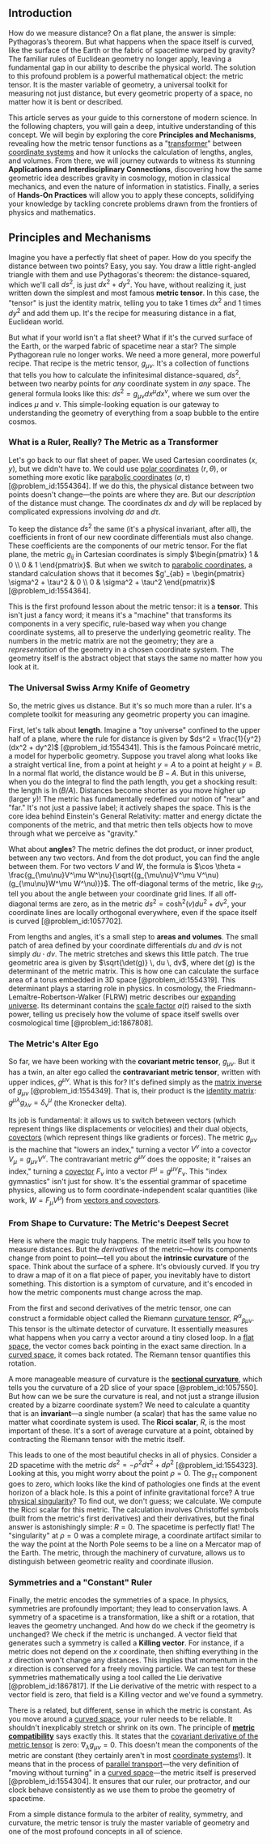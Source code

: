## Introduction
How do we measure distance? On a flat plane, the answer is simple: Pythagoras’s theorem. But what happens when the space itself is curved, like the surface of the Earth or the fabric of spacetime warped by gravity? The familiar rules of Euclidean geometry no longer apply, leaving a fundamental gap in our ability to describe the physical world. The solution to this profound problem is a powerful mathematical object: the metric tensor. It is the master variable of geometry, a universal toolkit for measuring not just distance, but every geometric property of a space, no matter how it is bent or described.

This article serves as your guide to this cornerstone of modern science. In the following chapters, you will gain a deep, intuitive understanding of this concept. We will begin by exploring the core **Principles and Mechanisms**, revealing how the metric tensor functions as a "[transformer](@article_id:265135)" between [coordinate systems](@article_id:148772) and how it unlocks the calculation of lengths, angles, and volumes. From there, we will journey outwards to witness its stunning **Applications and Interdisciplinary Connections**, discovering how the same geometric idea describes gravity in cosmology, motion in classical mechanics, and even the nature of information in statistics. Finally, a series of **Hands-On Practices** will allow you to apply these concepts, solidifying your knowledge by tackling concrete problems drawn from the frontiers of physics and mathematics.

## Principles and Mechanisms

Imagine you have a perfectly flat sheet of paper. How do you specify the distance between two points? Easy, you say. You draw a little right-angled triangle with them and use Pythagoras's theorem: the distance-squared, which we'll call $ds^2$, is just $dx^2 + dy^2$. You have, without realizing it, just written down the simplest and most famous **metric tensor**. In this case, the "tensor" is just the identity matrix, telling you to take 1 times $dx^2$ and 1 times $dy^2$ and add them up. It's the recipe for measuring distance in a flat, Euclidean world.

But what if your world isn't a flat sheet? What if it's the curved surface of the Earth, or the warped fabric of spacetime near a star? The simple Pythagorean rule no longer works. We need a more general, more powerful recipe. That recipe is the metric tensor, $g_{\mu\nu}$. It's a collection of functions that tells you how to calculate the infinitesimal distance-squared, $ds^2$, between two nearby points for *any* coordinate system in *any* space. The general formula looks like this: $ds^2 = g_{\mu\nu} dx^\mu dx^\nu$, where we sum over the indices $\mu$ and $\nu$. This simple-looking equation is our gateway to understanding the geometry of everything from a soap bubble to the entire cosmos.

### What is a Ruler, Really? The Metric as a Transformer

Let's go back to our flat sheet of paper. We used Cartesian coordinates $(x,y)$, but we didn't have to. We could use [polar coordinates](@article_id:158931) $(r, \theta)$, or something more exotic like [parabolic coordinates](@article_id:165810) $(\sigma, \tau)$ [@problem_id:1554364]. If we do this, the physical distance between two points doesn't change—the points are where they are. But our *description* of the distance must change. The coordinates $dx$ and $dy$ will be replaced by complicated expressions involving $d\sigma$ and $d\tau$.

To keep the distance $ds^2$ the same (it's a physical invariant, after all), the coefficients in front of our new coordinate differentials must also change. These coefficients are the components of our metric tensor. For the flat plane, the metric $g_{ij}$ in Cartesian coordinates is simply $\begin{pmatrix} 1 & 0 \\ 0 & 1 \end{pmatrix}$. But when we switch to [parabolic coordinates](@article_id:165810), a standard calculation shows that it becomes $g'_{ab} = \begin{pmatrix} \sigma^2 + \tau^2 & 0 \\ 0 & \sigma^2 + \tau^2 \end{pmatrix}$ [@problem_id:1554364].

This is the first profound lesson about the metric tensor: it is a **tensor**. This isn't just a fancy word; it means it's a "machine" that transforms its components in a very specific, rule-based way when you change coordinate systems, all to preserve the underlying geometric reality. The numbers in the metric matrix are not the geometry; they are a *representation* of the geometry in a chosen coordinate system. The geometry itself is the abstract object that stays the same no matter how you look at it.

### The Universal Swiss Army Knife of Geometry

So, the metric gives us distance. But it's so much more than a ruler. It's a complete toolkit for measuring any geometric property you can imagine.

First, let's talk about **length**. Imagine a "toy universe" confined to the upper half of a plane, where the rule for distance is given by $ds^2 = \frac{1}{y^2}(dx^2 + dy^2)$ [@problem_id:1554341]. This is the famous Poincaré metric, a model for hyperbolic geometry. Suppose you travel along what looks like a straight vertical line, from a point at height $y=A$ to a point at height $y=B$. In a normal flat world, the distance would be $B-A$. But in this universe, when you do the integral to find the path length, you get a shocking result: the length is $\ln(B/A)$. Distances become shorter as you move higher up (larger $y$)! The metric has fundamentally redefined our notion of "near" and "far." It's not just a passive label; it actively shapes the space. This is the core idea behind Einstein's General Relativity: matter and energy dictate the components of the metric, and that metric then tells objects how to move through what we perceive as "gravity."

What about **angles**? The metric defines the dot product, or inner product, between any two vectors. And from the dot product, you can find the angle between them. For two vectors $V$ and $W$, the formula is $\cos \theta = \frac{g_{\mu\nu}V^\mu W^\nu}{\sqrt{(g_{\mu\nu}V^\mu V^\nu)(g_{\mu\nu}W^\mu W^\nu)}}$. The off-diagonal terms of the metric, like $g_{12}$, tell you about the angle between your coordinate grid lines. If all off-diagonal terms are zero, as in the metric $ds^2 = \cosh^2(v) du^2 + dv^2$, your coordinate lines are locally orthogonal everywhere, even if the space itself is curved [@problem_id:1057702].

From lengths and angles, it's a small step to **areas and volumes**. The small patch of area defined by your coordinate differentials $du$ and $dv$ is not simply $du \cdot dv$. The metric stretches and skews this little patch. The true geometric area is given by $\sqrt{\det(g)} \, du \, dv$, where $\det(g)$ is the determinant of the metric matrix. This is how one can calculate the surface area of a torus embedded in 3D space [@problem_id:1554319]. This determinant plays a starring role in physics. In cosmology, the Friedmann-Lemaître-Robertson-Walker (FLRW) metric describes our [expanding universe](@article_id:160948). Its determinant contains the [scale factor](@article_id:157179) $a(t)$ raised to the sixth power, telling us precisely how the volume of space itself swells over cosmological time [@problem_id:1867808].

### The Metric's Alter Ego

So far, we have been working with the **covariant metric tensor**, $g_{\mu\nu}$. But it has a twin, an alter ego called the **contravariant metric tensor**, written with upper indices, $g^{\mu\nu}$. What is this for? It's defined simply as the [matrix inverse](@article_id:139886) of $g_{\mu\nu}$ [@problem_id:1554349]. That is, their product is the [identity matrix](@article_id:156230): $g^{\mu\lambda}g_{\lambda\nu} = \delta^\mu_\nu$ (the Kronecker delta).

Its job is fundamental: it allows us to switch between vectors (which represent things like displacements or velocities) and their dual objects, [covectors](@article_id:157233) (which represent things like gradients or forces). The metric $g_{\mu\nu}$ is the machine that "lowers an index," turning a vector $V^\nu$ into a covector $V_\mu = g_{\mu\nu}V^\nu$. The contravariant metric $g^{\mu\nu}$ does the opposite; it "raises an index," turning a [covector](@article_id:149769) $F_\nu$ into a vector $F^\mu = g^{\mu\nu}F_\nu$. This "index gymnastics" isn't just for show. It's the essential grammar of spacetime physics, allowing us to form coordinate-independent scalar quantities (like work, $W = F_\mu V^\mu$) from [vectors and covectors](@article_id:180634).

### From Shape to Curvature: The Metric's Deepest Secret

Here is where the magic truly happens. The metric itself tells you how to measure distances. But the *derivatives* of the metric—how its components change from point to point—tell you about the **intrinsic curvature** of the space. Think about the surface of a sphere. It's obviously curved. If you try to draw a map of it on a flat piece of paper, you inevitably have to distort something. This distortion is a symptom of curvature, and it's encoded in how the metric components must change across the map.

From the first and second derivatives of the metric tensor, one can construct a formidable object called the Riemann [curvature tensor](@article_id:180889), $R^\alpha{}_{\beta\mu\nu}$. This tensor is the ultimate detector of curvature. It essentially measures what happens when you carry a vector around a tiny closed loop. In a [flat space](@article_id:204124), the vector comes back pointing in the exact same direction. In a [curved space](@article_id:157539), it comes back rotated. The Riemann tensor quantifies this rotation.

A more manageable measure of curvature is the **[sectional curvature](@article_id:159244)**, which tells you the curvature of a 2D slice of your space [@problem_id:1057550]. But how can we be sure the curvature is real, and not just a strange illusion created by a bizarre coordinate system? We need to calculate a quantity that is an **invariant**—a single number (a scalar) that has the same value no matter what coordinate system is used. The **Ricci scalar**, $R$, is the most important of these. It's a sort of average curvature at a point, obtained by contracting the Riemann tensor with the metric itself.

This leads to one of the most beautiful checks in all of physics. Consider a 2D spacetime with the metric $ds^2 = -\rho^2 d\tau^2 + d\rho^2$ [@problem_id:1554323]. Looking at this, you might worry about the point $\rho=0$. The $g_{\tau\tau}$ component goes to zero, which looks like the kind of pathologies one finds at the event horizon of a black hole. Is this a point of infinite gravitational force? A true [physical singularity](@article_id:260250)? To find out, we don't guess; we calculate. We compute the Ricci scalar for this metric. The calculation involves Christoffel symbols (built from the metric's first derivatives) and their derivatives, but the final answer is astonishingly simple: $R=0$. The spacetime is perfectly flat! The "singularity" at $\rho=0$ was a complete mirage, a coordinate artifact similar to the way the point at the North Pole seems to be a line on a Mercator map of the Earth. The metric, through the machinery of curvature, allows us to distinguish between geometric reality and coordinate illusion.

### Symmetries and a "Constant" Ruler

Finally, the metric encodes the symmetries of a space. In physics, symmetries are profoundly important; they lead to conservation laws. A symmetry of a spacetime is a transformation, like a shift or a rotation, that leaves the geometry unchanged. And how do we check if the geometry is unchanged? We check if the metric is unchanged. A vector field that generates such a symmetry is called a **Killing vector**. For instance, if a metric does not depend on the $x$ coordinate, then shifting everything in the $x$ direction won't change any distances. This implies that momentum in the $x$ direction is conserved for a freely moving particle. We can test for these symmetries mathematically using a tool called the Lie derivative [@problem_id:1867817]. If the Lie derivative of the metric with respect to a vector field is zero, that field is a Killing vector and we've found a symmetry.

There is a related, but different, sense in which the metric is constant. As you move around a [curved space](@article_id:157539), your ruler needs to be reliable. It shouldn't inexplicably stretch or shrink on its own. The principle of **[metric compatibility](@article_id:265416)** says exactly this. It states that the [covariant derivative of the metric tensor](@article_id:197668) is zero: $\nabla_\lambda g_{\mu\nu} = 0$. This doesn't mean the components of the metric are constant (they certainly aren't in most [coordinate systems](@article_id:148772)!). It means that in the process of [parallel transport](@article_id:160177)—the very definition of "moving without turning" in a [curved space](@article_id:157539)—the metric itself is preserved [@problem_id:1554304]. It ensures that our ruler, our protractor, and our clock behave consistently as we use them to probe the geometry of spacetime.

From a simple distance formula to the arbiter of reality, symmetry, and curvature, the metric tensor is truly the master variable of geometry and one of the most profound concepts in all of science.